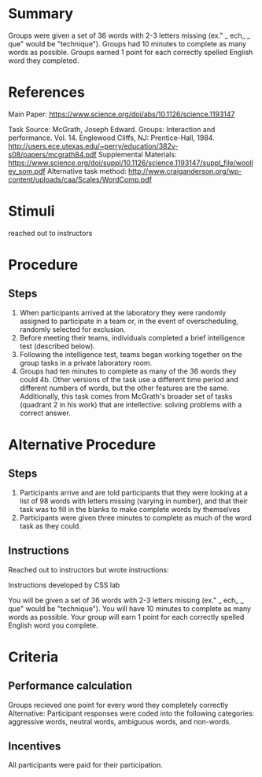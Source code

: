 # Summary
Groups were given a set of 36 words with 2-3 letters missing (ex." _ ech_ _ que" would be "technique"). Groups had 10 minutes to complete as many words as possible. Groups earned 1 point for each correctly spelled English word they completed. 


# References 
Main Paper: https://www.science.org/doi/abs/10.1126/science.1193147

Task Source: McGrath, Joseph Edward. Groups: Interaction and performance. Vol. 14. Englewood Cliffs, NJ: Prentice-Hall, 1984. http://users.ece.utexas.edu/~perry/education/382v-s08/papers/mcgrath84.pdf
Supplemental Materials: https://www.science.org/doi/suppl/10.1126/science.1193147/suppl_file/woolley_som.pdf
Alternative task method: http://www.craiganderson.org/wp-content/uploads/caa/Scales/WordComp.pdf
# Stimuli
reached out to instructors 


# Procedure
## Steps
1. When participants arrived at the laboratory they were randomly assigned to participate in a team or, in the event of overscheduling, randomly selected for exclusion. 
2. Before meeting their teams, individuals completed a brief intelligence test (described below). 
3. Following the intelligence test, teams began working together on the group tasks in a private laboratory room.
4. Groups had ten minutes to complete as many of the 36 words they could 
4b. Other versions of the task use a different time period and different numbers of words, but the other features are the same. Additionally, this task comes from McGrath's broader set of tasks (quadrant 2 in his work) that are intellective: solving problems with a correct answer.
# Alternative Procedure
## Steps

1. Participants arrive and are told participants that they were looking at a list of 98 words with letters missing (varying in number), and that their task was to fill in the blanks to make complete words by themselves
2. Participants were given three minutes to complete as much of the word task as
they could. 
## Instructions
Reached out to instructors but wrote instructions: 

Instructions developed by CSS lab 

You will be given a set of 36 words with 2-3 letters missing (ex." _ ech_ _ que" would be "technique"). You will have 10 minutes to complete as many
words as possible.  Your group will earn 1 point for each correctly spelled English word you complete. 


# Criteria
## Performance calculation
Groups recieved one point for every word they completely correctly  
Alternative:  Participant responses were coded into the following categories: aggressive words, neutral words, ambiguous words, and non-words.
## Incentives
All participants were paid for their participation.
